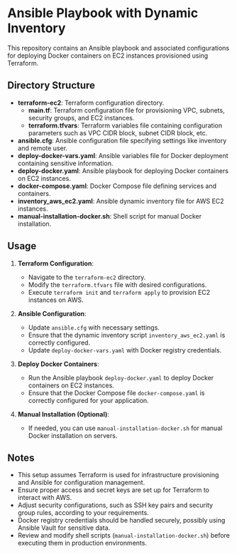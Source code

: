 # Ansible Playbook with Dynamic Inventory

This repository contains an Ansible playbook and associated configurations for deploying Docker containers on EC2 instances provisioned using Terraform.

## Directory Structure

- **terraform-ec2**: Terraform configuration directory.
    - **main.tf**: Terraform configuration file for provisioning VPC, subnets, security groups, and EC2 instances.
    - **terraform.tfvars**: Terraform variables file containing configuration parameters such as VPC CIDR block, subnet CIDR block, etc.
- **ansible.cfg**: Ansible configuration file specifying settings like inventory and remote user.
- **deploy-docker-vars.yaml**: Ansible variables file for Docker deployment containing sensitive information.
- **deploy-docker.yaml**: Ansible playbook for deploying Docker containers on EC2 instances.
- **docker-compose.yaml**: Docker Compose file defining services and containers.
- **inventory_aws_ec2.yaml**: Ansible dynamic inventory file for AWS EC2 instances.
- **manual-installation-docker.sh**: Shell script for manual Docker installation.

## Usage

1. **Terraform Configuration**:
   - Navigate to the `terraform-ec2` directory.
   - Modify the `terraform.tfvars` file with desired configurations.
   - Execute `terraform init` and `terraform apply` to provision EC2 instances on AWS.

2. **Ansible Configuration**:
   - Update `ansible.cfg` with necessary settings.
   - Ensure that the dynamic inventory script `inventory_aws_ec2.yaml` is correctly configured.
   - Update `deploy-docker-vars.yaml` with Docker registry credentials.

3. **Deploy Docker Containers**:
   - Run the Ansible playbook `deploy-docker.yaml` to deploy Docker containers on EC2 instances.
   - Ensure that the Docker Compose file `docker-compose.yaml` is correctly configured for your application.

4. **Manual Installation (Optional)**:
   - If needed, you can use `manual-installation-docker.sh` for manual Docker installation on servers.

## Notes
- This setup assumes Terraform is used for infrastructure provisioning and Ansible for configuration management.
- Ensure proper access and secret keys are set up for Terraform to interact with AWS.
- Adjust security configurations, such as SSH key pairs and security group rules, according to your requirements.
- Docker registry credentials should be handled securely, possibly using Ansible Vault for sensitive data.
- Review and modify shell scripts (`manual-installation-docker.sh`) before executing them in production environments.